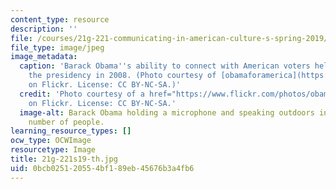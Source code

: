 ```yaml
---
content_type: resource
description: ''
file: /courses/21g-221-communicating-in-american-culture-s-spring-2019/0bcb025120554bf189eb45676b3a4fb6_21g-221s19-th.jpg
file_type: image/jpeg
image_metadata:
  caption: 'Barack Obama''s ability to connect with American voters helped him win
    the presidency in 2008. (Photo courtesy of [obamaforamerica](https://www.flickr.com/photos/obamaforamerica/539663044)
    on Flickr. License: CC BY-NC-SA.)'
  credit: 'Photo courtesy of a href="https://www.flickr.com/photos/obamaforamerica/539663044">obamaforamerica
    on Flickr. License: CC BY-NC-SA.'
  image-alt: Barack Obama holding a microphone and speaking outdoors in front of a
    number of people.
learning_resource_types: []
ocw_type: OCWImage
resourcetype: Image
title: 21g-221s19-th.jpg
uid: 0bcb0251-2055-4bf1-89eb-45676b3a4fb6
---
```

